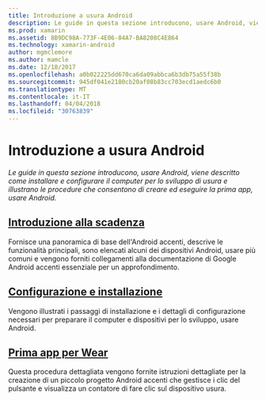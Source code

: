 ```yaml
---
title: Introduzione a usura Android
description: Le guide in questa sezione introducono, usare Android, viene descritto come installare e configurare il computer per lo sviluppo di usura e illustrano le procedure che consentono di creare ed eseguire la prima app, usare Android.
ms.prod: xamarin
ms.assetid: 8B9DC98A-773F-4E06-84A7-BA8208C4E864
ms.technology: xamarin-android
author: mgmclemore
ms.author: mamcle
ms.date: 12/18/2017
ms.openlocfilehash: a0b022225dd670ca6da09abbca6b3db75a55f38b
ms.sourcegitcommit: 945df041e2180cb20af08b83cc703ecd1aedc6b0
ms.translationtype: MT
ms.contentlocale: it-IT
ms.lasthandoff: 04/04/2018
ms.locfileid: "30763839"
---
```

# <a name="getting-started-with-android-wear"></a>Introduzione a usura Android

_Le guide in questa sezione introducono, usare Android, viene descritto come installare e configurare il computer per lo sviluppo di usura e illustrano le procedure che consentono di creare ed eseguire la prima app, usare Android._

## <a name="introduction-to-wearandroidwearget-startedintro-to-wearmd"></a>[Introduzione alla scadenza](~/android/wear/get-started/intro-to-wear.md)

Fornisce una panoramica di base dell'Android accenti, descrive le funzionalità principali, sono elencati alcuni dei dispositivi Android, usare più comuni e vengono forniti collegamenti alla documentazione di Google Android accenti essenziale per un approfondimento.

## <a name="setup--installationandroidwearget-startedinstallationmd"></a>[Configurazione e installazione](~/android/wear/get-started/installation.md)

Vengono illustrati i passaggi di installazione e i dettagli di configurazione necessari per preparare il computer e dispositivi per lo sviluppo, usare Android.

## <a name="hello-wearandroidwearget-startedhello-wearmd"></a>[Prima app per Wear](~/android/wear/get-started/hello-wear.md)

Questa procedura dettagliata vengono fornite istruzioni dettagliate per la creazione di un piccolo progetto Android accenti che gestisce i clic del pulsante e visualizza un contatore di fare clic sul dispositivo usura.
